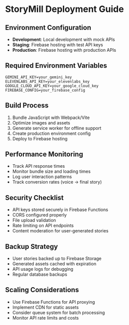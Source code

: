 # StoryMill Deployment Guide

## Environment Configuration
- **Development**: Local development with mock APIs
- **Staging**: Firebase hosting with test API keys
- **Production**: Firebase hosting with production APIs

## Required Environment Variables
```
GEMINI_API_KEY=your_gemini_key
ELEVENLABS_API_KEY=your_elevenlabs_key
GOOGLE_CLOUD_API_KEY=your_google_cloud_key
FIREBASE_CONFIG=your_firebase_config
```

## Build Process
1. Bundle JavaScript with Webpack/Vite
2. Optimize images and assets
3. Generate service worker for offline support
4. Create production environment config
5. Deploy to Firebase hosting

## Performance Monitoring
- Track API response times
- Monitor bundle size and loading times
- Log user interaction patterns
- Track conversion rates (voice → final story)

## Security Checklist
- API keys stored securely in Firebase Functions
- CORS configured properly
- File upload validation
- Rate limiting on API endpoints
- Content moderation for user-generated stories

## Backup Strategy
- User stories backed up to Firebase Storage
- Generated assets cached with expiration
- API usage logs for debugging
- Regular database backups

## Scaling Considerations
- Use Firebase Functions for API proxying
- Implement CDN for static assets
- Consider queue system for batch processing
- Monitor API rate limits and costs